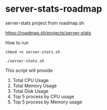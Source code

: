 # server-stats-roadmap
server-stats project from roadmap.sh

https://roadmap.sh/projects/server-stats

How to run

```chmod +x server-stats.sh```

```./server-stats.sh```

This script will provide 
1. Total CPU Usage
2. Total Memory Usage
3. Total Disk Usage
4. Top 5 process by CPU usage
5. Top 5 process by Memory usage


